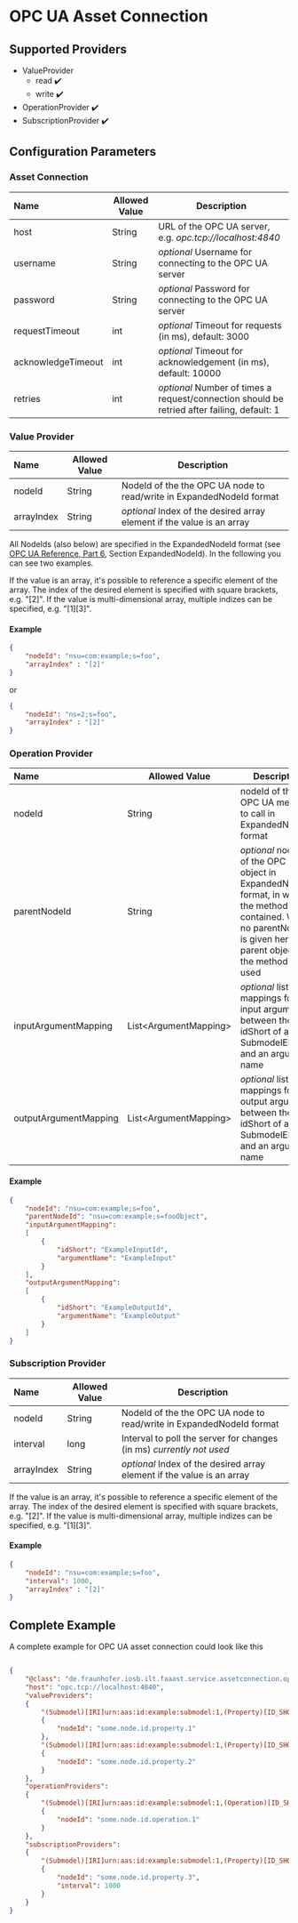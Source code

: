 # OPC UA Asset Connection

## Supported Providers

-   ValueProvider
    -   read ✔️
	-   write ✔️
-   OperationProvider ✔️
-   SubscriptionProvider ✔️

## Configuration Parameters

### Asset Connection

| Name | Allowed Value | Description |
|:--| -- | -- |
| host | String | URL of the OPC UA server, e.g. _opc.tcp://localhost:4840_ |
| username | String | _optional_ Username for connecting to the OPC UA server |
| password | String | _optional_ Password for connecting to the OPC UA server |
| requestTimeout | int | _optional_ Timeout for requests (in ms), default: 3000 |
| acknowledgeTimeout | int | _optional_ Timeout for acknowledgement (in ms), default: 10000 |
| retries | int | _optional_ Number of times a request/connection should be retried after failing, default: 1 |

### Value Provider

| Name | Allowed Value | Description |
|:--| -- | -- |
| nodeId | String | NodeId of the the OPC UA node to read/write in ExpandedNodeId format |
| arrayIndex | String | _optional_ Index of the desired array element if the value is an array |

All NodeIds (also below) are specified in the ExpandedNodeId format (see [OPC UA Reference, Part 6](https://reference.opcfoundation.org/v104/Core/docs/Part6/5.3.1/), Section ExpandedNodeId). In the following you can see two examples.

If the value is an array, it's possible to reference a specific element of the array. The index of the desired element is specified with square brackets, e.g. "[2]".  If the value is multi-dimensional array, multiple indizes can be specified, e.g. "&#091;1&#093;&#091;3&#093;".

#### Example

```json
{
	"nodeId": "nsu=com:example;s=foo",
	"arrayIndex" : "[2]"
}
```

or

```json
{
	"nodeId": "ns=2;s=foo",
	"arrayIndex" : "[2]"
}
```

### Operation Provider

| Name | Allowed Value | Description |
|:--| -- | -- |
| nodeId | String | nodeId of the OPC UA method to call in ExpandedNodeId format |
| parentNodeId | String | _optional_ nodeId of the OPC UA object in ExpandedNodeId format, in which the method is contained. When no parentNodeId is given here, the parent object of the method is used |
| inputArgumentMapping | List&lt;ArgumentMapping&gt; | _optional_ list of mappings for input arguments between the idShort of a SubmodelElement and an argument name |
| outputArgumentMapping | List&lt;ArgumentMapping&gt; | _optional_ list of mappings for output arguments between the idShort of a SubmodelElement and an argument name |

#### Example

```json
{
	"nodeId": "nsu=com:example;s=foo",
	"parentNodeId": "nsu=com:example;s=fooObject",
	"inputArgumentMapping": 
	[
		{
			"idShort": "ExampleInputId",
			"argumentName": "ExampleInput"
		}
	],
	"outputArgumentMapping": 
	[
		{
			"idShort": "ExampleOutputId",
			"argumentName": "ExampleOutput"
		}
	]
}
```

### Subscription Provider

| Name | Allowed Value | Description |
|:--| -- | -- |
| nodeId | String | NodeId of the the OPC UA node to read/write in ExpandedNodeId format |
| interval | long | Interval to poll the server for changes (in ms) _currently not used_ |
| arrayIndex | String | _optional_ Index of the desired array element if the value is an array |

If the value is an array, it's possible to reference a specific element of the array. The index of the desired element is specified with square brackets, e.g. "[2]".  If the value is multi-dimensional array, multiple indizes can be specified, e.g. "&#091;1&#093;&#091;3&#093;".

#### Example

```json
{
	"nodeId": "nsu=com:example;s=foo",
	"interval": 1000,
	"arrayIndex" : "[2]"
}
```

## Complete Example

A complete example for OPC UA asset connection could look like this

```json

{
	"@class": "de.fraunhofer.iosb.ilt.faaast.service.assetconnection.opcua.OpcUaAssetConnection",
	"host": "opc.tcp://localhost:4840",
	"valueProviders":
	{
		"(Submodel)[IRI]urn:aas:id:example:submodel:1,(Property)[ID_SHORT]Property1":
		{
			"nodeId": "some.node.id.property.1"
		},
		"(Submodel)[IRI]urn:aas:id:example:submodel:1,(Property)[ID_SHORT]Property2":
		{
			"nodeId": "some.node.id.property.2"
		}
	},
	"operationProviders":
	{
		"(Submodel)[IRI]urn:aas:id:example:submodel:1,(Operation)[ID_SHORT]Operation1":
		{
			"nodeId": "some.node.id.operation.1"
		}
	},
	"subscriptionProviders":
	{
		"(Submodel)[IRI]urn:aas:id:example:submodel:1,(Property)[ID_SHORT]Property3":
		{
			"nodeId": "some.node.id.property.3",
			"interval": 1000
		}
	}
}
```

